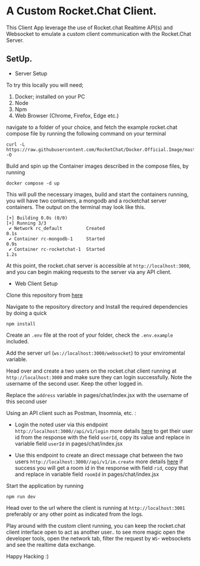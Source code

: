 # A Custom Rocket.Chat Client.
This Client App leverage the use of Rocket.chat Realtime API(s) and Websocket to emulate a custom client communication with the Rocket.Chat Server.

## SetUp.
- Server Setup

To try this locally you will need;
1. Docker; installed on your PC
2. Node
3. Npm
4. Web Browser (Chrome, Firefox, Edge etc.)

navigate to a folder of your choice, and fetch the example rocket.chat compose file by running the following command on your terminal
```
curl -L https://raw.githubusercontent.com/RocketChat/Docker.Official.Image/master/compose.yml -O
```
Build and spin up the Container images described in the compose files, by running
```
docker compose -d up
```
This will pull the necessary images, build and start the containers running, you will have two containers, a mongodb and a rocketchat server containers. The output on the terminal may look like this.
```
[+] Building 0.0s (0/0)                                                         
[+] Running 3/3
 ✔ Network rc_default         Created                                      0.1s 
 ✔ Container rc-mongodb-1     Started                                      0.9s 
 ✔ Container rc-rocketchat-1  Started                                      1.2s 
```
At this point, the rocket.chat server is accessible at `http://localhost:3000`, and you can begin making requests to the server via any API client.

- Web Client Setup

Clone this repository from [here]()

Navigate to the repository directory and Install the required dependencies by doing a quick
```
npm install
```

Create an `.env` file at the root of your folder, check the `.env.example` included.

Add the server url (`ws://localhost:3000/websocket`) to your enviromental variable.

Head over and create a two users on the rocket.chat client running at `http://localhost:3000` and make sure they can login successfully. Note the username of the second user. Keep the other logged in.

Replace the `address` variable in pages/chat/index.jsx with the username of this second user

Using an API client such as Postman, Insomnia, etc. :

- Login the noted user via this endpoint `http://localhost:3000//api/v1/login` more details [here](https://developer.rocket.chat/reference/api/rest-api/endpoints/other-important-endpoints/authentication-endpoints/login) to get their user id from the response with the field `userId`, copy its value and replace in variable field `userId` in pages/chat/index.jsx

- Use this endpoint to create an direct message chat between the two users `http://localhost:3000//api/v1/im.create` more details [here](https://developer.rocket.chat/reference/api/rest-api/endpoints/core-endpoints/im-endpoints/create) if success you will get a room id in the response with field `rid`, copy that and replace in variable field `roomId` in pages/chat/index.jsx 


Start the application by running
```
npm run dev
```

Head over to the url where the client is running at `http://localhost:3001` preferably or any other point as indicated from the logs.


Play around with the custom client running, you can keep the rocket.chat client interface open to act as another user.. to see more magic open the developer tools, open the network tab, filter the request by `WS`- websockets and see the realtime data exchange.

Happy Hacking :)


